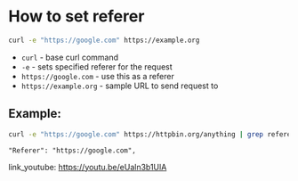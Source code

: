 # How to set referer

```bash
curl -e "https://google.com" https://example.org
```

- `curl` - base curl command
- `-e` - sets specified referer for the request
- `https://google.com` - use this as a referer 
- `https://example.org` - sample URL to send request to

## Example: 
```bash
curl -e "https://google.com" https://httpbin.org/anything | grep referer
```
```
"Referer": "https://google.com", 
```

link_youtube: https://youtu.be/eUaln3b1UlA
